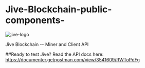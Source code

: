 # Jive-Blockchain-public-components-
![jive-logo](http://ceres-ai.com:6765/static/jive-logo.jpg)

Jive Blockchain -- Miner and Client API

##Ready to test Jive? Read the API docs here: https://documenter.getpostman.com/view/3541609/RWToPdFg
